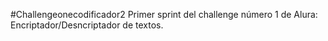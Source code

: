 #Challengeonecodificador2
Primer sprint del challenge número 1 de Alura: Encriptador/Desncriptador de textos.

